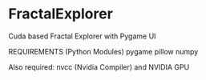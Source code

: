 # FractalExplorer
Cuda based Fractal Explorer with Pygame UI


REQUIREMENTS (Python Modules)
  pygame
  pillow
  numpy
  
Also required:
  nvcc (Nvidia Compiler) and NVIDIA GPU
